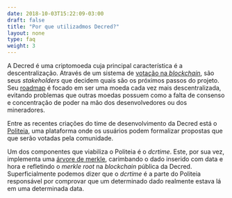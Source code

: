 ```yaml
---
date: 2018-10-03T15:22:09-03:00
draft: false
title: "Por que utilizadmos Decred?"
layout: none
type: faq
weight: 3
---
```

A Decred é uma criptomoeda cuja principal característica é a descentralização. Através de um sistema de [votação na _blockchain_](https://voting.decred.org/), são seus _stakeholders_ que decidem quais são os próximos passos do projeto. Seu [roadmap](https://blog.decred.org/2018/02/28/2018-Decred-Roadmap/) é focado em ser uma moeda cada vez mais descentralizada, evitando problemas que outras moedas possuem como a falta de consenso e concentração de poder na mão dos desenvolvedores ou dos mineradores.

Entre as recentes criações do time de desenvolvimento da Decred está o [Politeia](https://blog.decred.org/2017/10/25/Politeia/), uma plataforma onde os usuários podem formalizar propostas que que serão votadas pela comunidade.

Um dos componentes que viabiliza o Politeia é o _dcrtime_. Este, por sua vez, implementa uma [árvore de merkle](https://pt.wikipedia.org/wiki/%C3%81rvores_de_Merkle), carimbando o dado inserido com data e hora e refletindo o _merkle root_ na _blockchain_ pública da Decred. Superficialmente podemos dizer que o _dcrtime_ é a parte do Politeia responsável por comprovar que um determinado dado realmente estava lá em uma determinada data.
